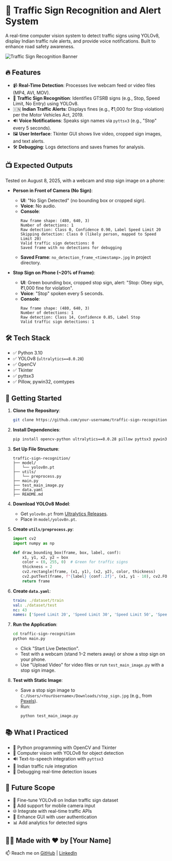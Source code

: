 # 🚦 Traffic Sign Recognition and Alert System

A real-time computer vision system to detect traffic signs using YOLOv8, display Indian traffic rule alerts, and provide voice notifications. Built to enhance road safety awareness.

![Traffic Sign Recognition Banner](https://via.placeholder.com/800x200.png?text=Traffic+Sign+Recognition+System)

## 🔥 Features
- 📹 **Real-Time Detection**: Processes live webcam feed or video files (MP4, AVI, MOV).
- 🚸 **Traffic Sign Recognition**: Identifies GTSRB signs (e.g., Stop, Speed Limit, No Entry) using YOLOv8.
- 🇮🇳 **Indian Traffic Alerts**: Displays fines (e.g., ₹1,000 for Stop violation) per the Motor Vehicles Act, 2019.
- 🔊 **Voice Notifications**: Speaks sign names via `pyttsx3` (e.g., "Stop" every 5 seconds).
- 🖼️ **User Interface**: Tkinter GUI shows live video, cropped sign images, and text alerts.
- 🛠️ **Debugging**: Logs detections and saves frames for analysis.

## 📺 Expected Outputs
Tested on August 8, 2025, with a webcam and stop sign image on a phone:

- **Person in Front of Camera (No Sign)**:
  - **UI**: "No Sign Detected" (no bounding box or cropped sign).
  - **Voice**: No audio.
  - **Console**:
    ```
    Raw frame shape: (480, 640, 3)
    Number of detections: 1
    Raw detection: Class 0, Confidence 0.90, Label Speed Limit 20
    Skipping detection: Class 0 (likely person, mapped to Speed Limit 20)
    Valid traffic sign detections: 0
    Saved frame with no detections for debugging
    ```
  - **Saved Frame**: `no_detection_frame_<timestamp>.jpg` in project directory.

- **Stop Sign on Phone (~20% of Frame)**:
  - **UI**: Green bounding box, cropped stop sign, alert: "Stop: Obey sign, ₹1,000 fine for violation".
  - **Voice**: "Stop" spoken every 5 seconds.
  - **Console**:
    ```
    Raw frame shape: (480, 640, 3)
    Number of detections: 1
    Raw detection: Class 14, Confidence 0.85, Label Stop
    Valid traffic sign detections: 1
    ```

## 🛠️ Tech Stack
- ✅ Python 3.10
- ✅ YOLOv8 (`ultralytics==8.0.28`)
- ✅ OpenCV
- ✅ Tkinter
- ✅ pyttsx3
- ✅ Pillow, pywin32, comtypes

## 🚀 Getting Started

1. **Clone the Repository**:
   ```bash
   git clone https://github.com/your-username/traffic-sign-recognition.git
   ```

2. **Install Dependencies**:
   ```bash
   pip install opencv-python ultralytics==8.0.28 pillow pyttsx3 pywin32 comtypes labelimg
   ```

3. **Set Up File Structure**:
   ```
   traffic-sign-recognition/
   ├── model/
   │   └── yolov8n.pt
   ├── utils/
   │   └── preprocess.py
   ├── main.py
   ├── test_main_image.py
   ├── data.yaml
   ├── README.md
   ```

4. **Download YOLOv8 Model**:
   - Get `yolov8n.pt` from [Ultralytics Releases](https://github.com/ultralytics/assets/releases).
   - Place in `model/yolov8n.pt`.

5. **Create `utils/preprocess.py`**:
   ```python
   import cv2
   import numpy as np

   def draw_bounding_box(frame, box, label, conf):
       x1, y1, x2, y2 = box
       color = (0, 255, 0)  # Green for traffic signs
       thickness = 2
       cv2.rectangle(frame, (x1, y1), (x2, y2), color, thickness)
       cv2.putText(frame, f"{label} {conf:.2f}", (x1, y1 - 10), cv2.FONT_HERSHEY_SIMPLEX, 0.9, color, 2)
       return frame
   ```

6. **Create `data.yaml`**:
   ```yaml
   train: ./dataset/train
   val: ./dataset/test
   nc: 43
   names: ['Speed Limit 20', 'Speed Limit 30', 'Speed Limit 50', 'Speed Limit 60', 'Speed Limit 70', 'Speed Limit 80', 'Speed Limit 100', 'Speed Limit 120', 'End of Speed Limit', 'No Passing', 'No Passing for Vehicles Over 3.5t', 'Right of Way', 'Priority Road', 'Yield', 'Stop', 'No Vehicles', 'No Entry', 'General Caution', 'Dangerous Curve Left', 'Dangerous Curve Right', 'Double Curve', 'Bumpy Road', 'Slippery Road', 'Road Narrows Right', 'Road Work', 'Traffic Signals', 'Pedestrians', 'Children Crossing', 'Bicycles Crossing', 'Beware of Ice/Snow', 'Wild Animals Crossing', 'End of Restrictions', 'Turn Right Ahead', 'Turn Left Ahead', 'Ahead Only', 'Go Straight or Right', 'Go Straight or Left', 'Keep Right', 'Keep Left', 'Roundabout', 'End of No Passing', 'End of No Passing for Vehicles Over 3.5t', 'Customs']
   ```

7. **Run the Application**:
   ```bash
   cd traffic-sign-recognition
   python main.py
   ```
   - Click "Start Live Detection".
   - Test with a webcam (stand 1–2 meters away) or show a stop sign on your phone.
   - Use "Upload Video" for video files or run `test_main_image.py` with a stop sign image.

8. **Test with Static Image**:
   - Save a stop sign image to `C:/Users/<YourUsername>/Downloads/stop_sign.jpg` (e.g., from [Pexels](https://www.pexels.com/search/stop%20sign/)).
   - Run:
     ```bash
     python test_main_image.py
     ```

## 📚 What I Practiced
- 🐍 Python programming with OpenCV and Tkinter
- 🤖 Computer vision with YOLOv8 for object detection
- 🔊 Text-to-speech integration with `pyttsx3`
- 🚦 Indian traffic rule integration
- 🐛 Debugging real-time detection issues

## 📌 Future Scope
- 🎯 Fine-tune YOLOv8 on Indian traffic sign dataset
- 📱 Add support for mobile camera input
- 🌐 Integrate with real-time traffic APIs
- 🔐 Enhance GUI with user authentication
- 📊 Add analytics for detected signs

## 👨‍💻 Made with ❤️ by [Your Name]
📫 Reach me on [GitHub](https://github.com/your-username) | [LinkedIn](https://linkedin.com/in/your-linkedin)
